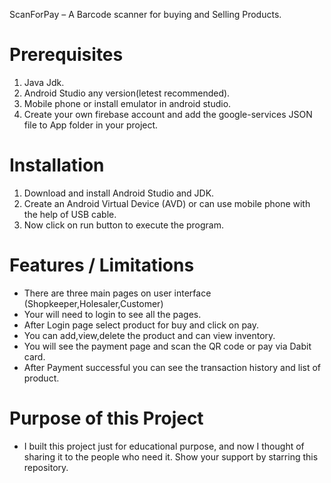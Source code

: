 ScanForPay – A Barcode scanner for buying and Selling Products.


# Prerequisites

1. Java Jdk.
2. Android Studio any version(letest recommended).
3. Mobile phone or install emulator in android studio.
4. Create your own firebase account and add the google-services JSON file to App folder in your project.

# Installation

1. Download and install Android Studio and JDK.
2. Create an Android Virtual Device (AVD) or can use mobile phone with the help of USB cable.
3. Now click on run button to execute the program.

# Features / Limitations

* There are three main pages on user interface (Shopkeeper,Holesaler,Customer)
* Your will need to login to see all the pages.
* After Login page select product for buy and click on pay.
* You can add,view,delete the product and can view inventory.
* You will see the payment page and scan the QR code or pay via Dabit card.
* After Payment successful you can see the transaction history and list of product.

# Purpose of this Project

* I built this project just for educational purpose, and now I thought of sharing it to the people who need it. Show your support by starring this repository.
